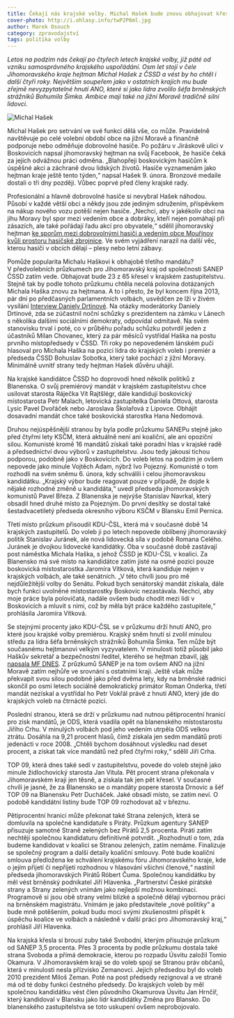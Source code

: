 ```yaml
---
title: Čekají nás krajské volby. Michal Hašek bude znovu obhajovat křeslo hejtmana
cover-photo: http://i.ohlasy.info/twP2P6ml.jpg
author: Marek Osouch
category: zpravodajství
tags: politika volby
---
```


*Letos na podzim nás čekají po čtyřech letech krajské volby, již páté od vzniku samosprávného krajského uspořádání. Osm let stojí v čele Jihomoravského kraje hejtman Michal Hašek z ČSSD a vést by ho chtěl i další čtyři roky. Největším soupeřem jako v ostatních krajích mu bude zřejmě nevyzpytatelné hnutí ANO, které si jako lídra zvolilo šéfa brněnských strážníků Bohumila Šimka. Ambice mají také na jižní Moravě tradičně silní lidovci.*

<img src="http://i.ohlasy.info/twP2P6m.jpg" alt="Michal Hašek" class="img-responsive img-popup" data-author="Martin Strachoň">

Michal Hašek pro setrvání ve své funkci dělá vše, co může. Pravidelně navštěvuje po celé volební období obce na jižní Moravě a finančně podporuje nebo odměňuje dobrovolné hasiče. Po požáru v Jiráskově ulici v Boskovicích napsal jihomoravský hejtman na svůj Facebook, že hasiče čeká za jejich odvážnou práci odměna. „Blahopřeji boskovickým hasičům k úspěšné akci a záchraně dvou lidských životů. Hasiče vyznamenám jako hejtman kraje ještě tento týden,“ napsal Hašek 9. února. Bronzové medaile dostali o tři dny později. Vůbec poprvé před členy krajské rady.

Profesionální a hlavně dobrovolné hasiče si nevybral Hašek náhodou. Působí v každé větší obci a někdy jsou zde jediným sdružením, příspěvkem na nákup nového vozu potěší nejen hasiče. „Nechci, aby v jakékoliv obci na jihu Moravy byl spor mezi vedením obce a dobráky, kteří nejen pomáhají při zásazích, ale také pořádají řadu akcí pro obyvatele,“ sdělil jihomoravský hejtman [ke sporům mezi dobrovolnými hasiči a vedením obce Mouřínov kvůli prostoru hasičské zbrojnice](http://brno.idnes.cz/starosta-mourinova-chce-vystehovat-hasice-f27-/brno-zpravy.aspx?c=A160205_2223610_brno-zpravy_zde). Ve svém vyjádření narazil na další věc, kterou hasiči v obcích dělají – plesy nebo letní zábavy. 

Pomůže popularita Michalu Haškovi k obhajobě třetího mandátu? V předvolebních průzkumech pro Jihomoravský kraj od společnosti SANEP ČSSD zatím vede. Obhajovat bude 23 z 65 křesel v krajském zastupitelstvu. Stejně tak by podle tohoto průzkumu chtěla necelá polovina dotázaných Michala Haška znovu za hejtmana. A to i přesto, že byl koncem října 2013, pár dní po předčasných parlamentních volbách, usvědčen ze lži v živém vysílání [Interview Daniely Drtinové](http://www.ceskatelevize.cz/porady/10095426857-interview-ct24/213411058041029). Na otázky moderátorky Daniely Drtinové, zda se zúčastnil noční schůzky s prezidentem na zámku v Lánech s několika dalšími sociálními demokraty, odpovídal odmítavě. Na svém stanovisku trval i poté, co v průběhu pořadu schůzku potvrdil jeden z účastníků Milan Chovanec, který za pár měsíců vystřídal Haška na postu prvního místopředsedy v ČSSD. Tři roky po  nepovedeném lánském puči hlasoval pro Michala Haška na pozici lídra do krajských voleb i  premiér a předseda ČSSD Bohuslav Sobotka, který také pochází z jižní Moravy. Minimálně uvnitř strany tedy hejtman Hašek důvěru uhájil.

Na krajské kandidátce ČSSD ho doprovodí hned několik politiků z Blanenska. O svůj premiérový mandát v krajském zastupitelstvu chce usilovat starosta Ráječka Vít Rajtšlégr, dále kandidují boskovický místostarosta Petr Malach, letovická zastupitelka Daniela Ottová, starosta Lysic Pavel Dvořáček nebo Jaroslava Školařová z Lipovce. Obhájit dosavadní mandát chce také boskovická starostka Hana Nedomová.

Druhou nejúspěšnější stranou by byla podle průzkumu SANEPu stejně jako před čtyřmi lety KSČM, která aktuálně není ani koaliční, ale ani opoziční silou. Komunisté kromě 16 mandátů získali také poradní hlas v krajské radě a předsednictví dvou výborů v zastupitelstvu. Jsou tedy jakousi tichou podporou, podobně jako v Boskovicích. Do voleb letos na podzim je ovšem nepovede jako minule Vojtěch Adam, nýbrž Ivo Pojezný. Komunisté o tom rozhodli na svém sněmu 6. února, kdy schválili i celou jihomoravskou kandidátku. „Krajský výbor bude reagovat pouze v případě, že dojde k nějaké rozhodné změně u kandidáta,“ uvedl předseda jihomoravských komunistů Pavel Březa. Z Blanenska je nejvýše Stanislav Navrkal, který obsadil hned druhé místo za Pojezným. Do první desítky se dostal také šestadvacetiletý předseda okresního výboru KSČM v Blansku Emil Pernica.

Třetí místo průzkum přisoudil KDU-ČSL, která má v současné době 14 krajských zastupitelů. Do voleb ji po letech nepovede oblíbený jihomoravský politik Stanislav Juránek, ale nová lidovecká síla v podobě Romana Celého. Juránek je dvojkou lidovecké kandidátky. Oba v současné době zastávají post náměstka Michala Haška, s jehož ČSSD je KDU-ČSL v koalici. Za Blanensko má své místo na kandidátce zatím jisté na osmé pozici pouze boskovická místostarostka Jaromíra Vítková, která kandiduje nejen v krajských volbách, ale také senátních. „V této chvíli jsou pro mě nejdůležitější volby do Senátu. Pokud bych senátorský mandát získala, dále bych funkci uvolněné místostarostky Boskovic nezastávala. Nechci, aby moje práce byla polovičatá, nadále ovšem budu chodit mezi lidi v Boskovicích a mluvit s nimi, což by měla být práce každého zastupitele,“ prohlásila Jaromíra Vítková.

Se stejnými procenty jako KDU-ČSL se v průzkumu drží hnutí ANO, pro které jsou krajské volby premiérou. Krajský sněm hnutí si zvolil minulou středu za lídra šéfa brněnských strážníků Bohumila Šimka. Ten může být současnému hejtmanovi velkým vyzyvatelem. V minulosti totiž působil jako Haškův sekretář a bezpečnostní ředitel, kterého se hejtman zbavil, [jak napsala MF DNES](http://brno.idnes.cz/bohumil-spacek-kandidat-ano-do-voleb-db5-/brno-zpravy.aspx?c=A160130_2222265_brno-zpravy_tr). Z průzkumů SANEP je na tom ovšem ANO na jižní Moravě zatím nejhůře ve srovnání s ostatními kraji. Ještě však může překvapit svou silou podobně jako před dvěma lety, kdy na brněnské radnici skončil po osmi letech sociálně demokratický primátor Roman Onderka, třetí mandát nezískal a vystřídal ho Petr Vokřál právě z hnutí ANO, který jde do krajských voleb na čtrnácté pozici.

Poslední stranou, která se drží v průzkumu nad nutnou pětiprocentní hranicí pro zisk mandátů, je ODS, která vsadila opět na blanenského místostarostu Jiřího Crhu. V minulých volbách pod jeho vedením utrpěla ODS velkou ztrátu. Dosáhla na 9,21 procent hlasů, čímž získala jen sedm mandátů proti jedenácti v roce 2008. „Chtěli bychom dosáhnout výsledku nad deset procent, a získat tak více mandátů než před čtyřmi roky,“ sdělil Jiří Crha. 

TOP 09, která dnes také sedí v zastupitelstvu, povede do voleb stejně jako minule židlochovický starosta Jan Vitula. Pět procent strana překonala v Jihomoravském kraji jen těsně, a získala tak jen pět křesel. V současné chvíli je jasné, že za Blanensko se o mandáty popere starosta Drnovic a šéf TOP 09 na Blanensku Petr Ducháček. Jaké obsadí místo, se zatím neví. O podobě kandidátní listiny bude TOP 09 rozhodovat až v březnu.

Pětiprocentní hranici může překonat také Strana zelených, která se domluvila na společné kandidatuře s Piráty. Průzkum agentury SANEP přisuzuje samotné Straně zelených bez Pirátů 2,5 procenta. Piráti zatím nechtějí společnou kandidaturu definitivně potvrdit. „Rozhodnutí o tom, zda budeme kandidovat v koalici se Stranou zelených, zatím nemáme. Finalizuje se společný program a další detaily koaliční smlouvy. Poté bude koaliční smlouva předložena ke schválení krajskému fóru Jihomoravského kraje, kde o jejím přijetí či nepřijetí rozhodnou v hlasování všichni členové,“ nastínil předseda jihomoravských Pirátů Róbert Čuma. Společnou kandidátku by měl vést brněnský podnikatel Jiří Hlavenka. „Partnerství České pirátské strany a Strany zelených vnímám jako nejlepší možnou kombinaci. Programově si jsou obě strany velmi blízké a společně dělají výbornou práci na brněnském magistrátu. Vnímám je jako představitele „nové politiky“ a bude mně potěšením, pokud budu moci svými zkušenostmi přispět k úspěchu koalice ve volbách a následně v další práci pro Jihomoravský kraj,“ prohlásil Jiří Hlavenka.

Na krajská křesla si brousí zuby také Svobodní, kterým přisuzuje průzkum od SANEP 3,5 procenta. Přes 3 procenta by podle průzkumu dostala také strana Svoboda a přímá demokracie, kterou po rozpadu Úsvitu založil Tomio Okamura. V Jihomoravském kraji se do voleb spojí se Stranou práv občanů, která v minulosti nesla přízvisko Zemanovci. Jejich předsedou byl do voleb 2010 prezident Miloš Zeman. Poté na post předsedy rezignoval a ve straně má od té doby funkci čestného předsedy. Do krajských voleb by měl společnou kandidátku vést člen původního Okamurova Úsvitu Jan Hrnčíř, který kandidoval v Blansku jako lídr kandidátky Změna pro Blansko. Do blanenského zastupitelstva se toto uskupení ovšem neprobojovalo.
